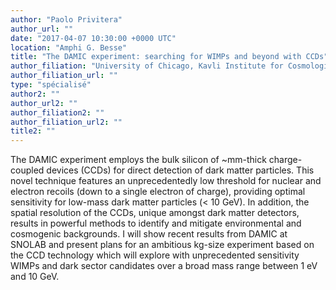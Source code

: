 ```yaml
---
author: "Paolo Privitera"
author_url: ""
date: "2017-04-07 10:30:00 +0000 UTC"
location: "Amphi G. Besse"
title: "The DAMIC experiment: searching for WIMPs and beyond with CCDs"
author_filiation: "University of Chicago, Kavli Institute for Cosmological Physics"
author_filiation_url: ""
type: "spécialisé"
author2: ""
author_url2: ""
author_filiation2: ""
author_filiation_url2: ""
title2: ""
---
```

The DAMIC experiment employs the bulk silicon of ~mm-thick charge-coupled devices (CCDs) for direct detection of dark matter particles. This novel technique features an unprecedentedly low threshold for nuclear and electron recoils (down to a single electron of charge), providing optimal sensitivity for low-mass dark matter particles (&lt; 10 GeV). In addition, the spatial resolution of the CCDs, unique amongst dark matter detectors, results in powerful methods to identify and mitigate environmental and cosmogenic backgrounds. I will show recent results from DAMIC at SNOLAB and present plans for an ambitious kg-size experiment based on the CCD technology which will explore with unprecedented sensitivity WIMPs and dark sector candidates over a broad mass range between 1 eV and 10 GeV.
